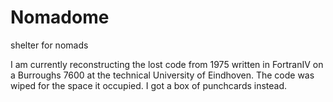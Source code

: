 # Nomadome
shelter for nomads

I am currently reconstructing the lost code from 1975 written in FortranIV on a Burroughs 7600 at the technical University of Eindhoven.
The code was wiped for the space it occupied. I got a box of punchcards instead.
